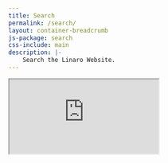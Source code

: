 ```yaml
---
title: Search
permalink: /search/
layout: container-breadcrumb
js-package: search
css-include: main
description: |-
    Search the Linaro Website.
---
```

<div class="row content-container main-cont">
    <div class="container content-container">
        <div class="embed-responsive embed-responsive-16by9" id="searchEmbed">
          <iframe class="embed-responsive-item" id="searchIframe" src="https://search.linaro.org"></iframe>
        </div>
    </div>
</div>